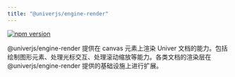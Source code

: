 ```yaml
---
title: "@univerjs/engine-render"
---
```


[![npm version](https://img.shields.io/npm/v/@univerjs/engine-render)](https://npmjs.org/package/@univerjs/engine-render)

@univerjs/engine-render 提供在 canvas 元素上渲染 Univer 文档的能力。包括绘制图形元素、处理光标交互、处理滚动缩放等能力。各类文档的渲染层在 @univerjs/engine-render 提供的基础设施上进行扩展。
